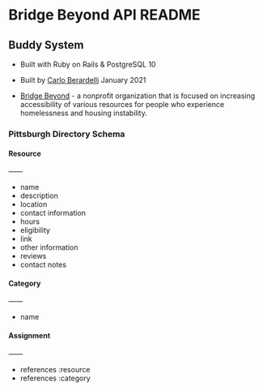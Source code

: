 # Bridge Beyond API README
## Buddy System
- Built with Ruby on Rails & PostgreSQL 10

- Built by [Carlo Berardelli](https://carloberardelli.com/) January 2021

- [Bridge Beyond](https://www.bridgebeyond.org/) - a nonprofit organization that is focused on increasing accessibility of various resources for people who experience homelessness and housing instability.

### Pittsburgh Directory Schema

#### Resource
——
- name
- description
- location
- contact information
- hours
- eligibility
- link
- other information
- reviews
- contact notes

#### Category
——
- name

#### Assignment
——
- references :resource
- references :category

